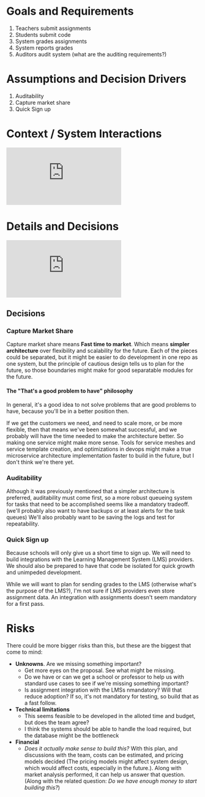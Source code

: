 # Goals and Requirements

1. Teachers submit assignments
2. Students submit code
3. System grades assignments
4. System reports grades
5. Auditors audit system (what are the auditing requirements?)

# Assumptions and Decision Drivers

1. Auditability
2. Capture market share
3. Quick Sign up

# Context / System Interactions

![System Interactions Dataflow](http://pointillism.io/mckaysalisbury/grades/prod/dataflow.gv)

# Details and Decisions

![DB](http://pointillism.io/mckaysalisbury/grades/prod/db.gv)

## Decisions

### Capture Market Share
Capture market share means **Fast time to market**. Which means **simpler architecture** over flexibility and scalability for the future. Each of the pieces could be separated, but it might be easier to do development in one repo as one system, but the principle of cautious design tells us to plan for the future, so those boundaries might make for good separatable modules for the future.

#### The "That's a good problem to have" philosophy
In general, it's a good idea to not solve problems that are good problems to have, because you'll be in a better position then.

If we get the customers we need, and need to scale more, or be more flexible, then that means we've been somewhat successful, and we probably will have the time needed to make the architecture better. So making one service might make more sense. Tools for service meshes and service template creation, and optimizations in devops might make a true microservice architecture implementation faster to build in the future, but I don't think we're there yet.

### Auditability
Although it was previously mentioned that a simpler architecture is preferred, auditability must come first, so a more robust queueing system for tasks that need to be accomplished seems like a mandatory tradeoff. (we'll probably also want to have backups or at least alerts for the task queues) We'll also probably want to be saving the logs and test for repeatability.

### Quick Sign up
Because schools will only give us a short time to sign up. We will need to build integrations with the Learning Management System (LMS) providers. We should also be prepared to have that code be isolated for quick growth and unimpeded development. 

While we will want to plan for sending grades to the LMS (otherwise what's the purpose of the LMS?), I'm not sure if LMS providers even store assignment data. An integration with assignments doesn't seem mandatory for a first pass.

# Risks
There could be more bigger risks than this, but these are the biggest that come to mind:

* **Unknowns**. Are we missing something important?
  * Get more eyes on the proposal. See what might be missing.
  * Do we have or can we get a school or professor to help us with standard use cases to see if we're missing something important?
  * Is assignment integration with the LMSs nmandatory? Will that reduce adoption? If so, it's not mandatory for testing, so build that as a fast follow.
* **Technical limitations**
  * This seems feasible to be developed in the alloted time and budget, but does the team agree?
  * I think the systems should be able to handle the load required, but the database might be the bottleneck
* **Financial**
  * *Does it actually make sense to build this?* With this plan, and discussions with the team, costs can be estimated, and pricing models decided (The pricing models might affect system design, which would affect costs, especially in the future.). Along with market analysis performed, it can help us answer that question. (Along with the related question: *Do we have enough money to start building this?*)